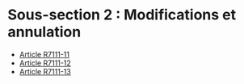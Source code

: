 # Sous-section 2 : Modifications et annulation

* [Article R7111-11](./LEGIARTI000018522015.md)
* [Article R7111-12](./LEGIARTI000018522013.md)
* [Article R7111-13](./LEGIARTI000018522011.md)
